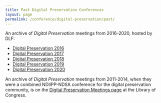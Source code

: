 ```yaml
---
title: Past Digital Preservation Conferences
layout: page
permalink: /conference/digital-preservation/past/
---
```

An archive of _Digital Preservation_ meetings from 2016-2020, hosted by DLF: <!--Links to information about the _Digital Preservation_ meetings from 2016-:-->

- [Digital Preservation 2016](/conference/digital-preservation-2016)
- [Digital Preservation 2017](/conference/digital-preservation-2017)
- [Digital Preservation 2018](/conference/digital-preservation-2018)
- [Digital Preservation 2019](/conference/digital-preservation-2019)
- [Digital Preservation 2020](/conference/digital-preservation-2020)

An archive of _Digital Preservation_ meetings from 2011-2014, when they were a combined NDIIPP-NDSA conference for the digital preservation community, is on the [Digital Preservation Meetings page](http://www.digitalpreservation.gov/meetings/) at the Library of Congress.

